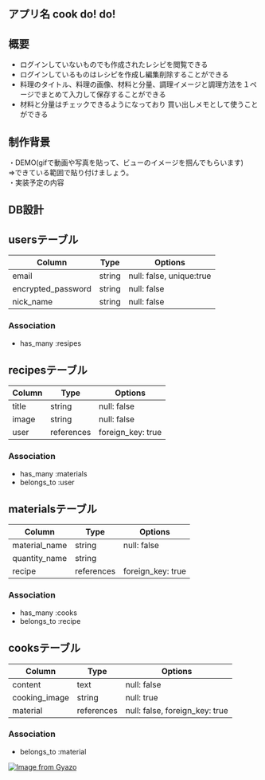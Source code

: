 ## アプリ名 cook do! do!

## 概要

- ログインしていないものでも作成されたレシピを閲覧できる
- ログインしているものはレシピを作成し編集削除することができる
- 料理のタイトル、料理の画像、材料と分量、調理イメージと調理方法を１ページでまとめて入力して保存することができる
- 材料と分量はチェックできるようになっており
 買い出しメモとして使うことができる

## 制作背景						
 						
・DEMO(gifで動画や写真を貼って、ビューのイメージを掴んでもらいます)						
⇒できている範囲で貼り付けましょう。						
・実装予定の内容						
					



## DB設計	
## usersテーブル

| Column             | Type       | Options                  |
| ------------------ | ---------- | ------------------------ |
| email              | string     | null: false, unique:true |
| encrypted_password | string     | null: false              |
| nick_name          | string     | null: false              |

### Association

- has_many  :resipes

## recipesテーブル

| Column             | Type       | Options           |
| -------------------| ---------- | ------------------|
| title              | string     | null: false       |
| image              | string     | null: false       |
| user               | references | foreign_key: true |

### Association

- has_many  :materials
- belongs_to :user

## materialsテーブル

| Column             | Type       | Options           |
| -------------------| ---------- | ------------------|
| material_name      | string     | null: false       |
| quantity_name      | string     |                   |
| recipe             | references | foreign_key: true |

### Association

- has_many :cooks
- belongs_to :recipe

## cooksテーブル

| Column              | Type       | Options                        |
| --------------------|------------|--------------------------------|
| content             | text       | null: false                    |
| cooking_image       | string     | null: true                     |
| material            | references | null: false, foreign_key: true |

### Association

- belongs_to :material


[![Image from Gyazo](https://i.gyazo.com/29e04d83b11d8011468d53a219153332.gif)](https://gyazo.com/29e04d83b11d8011468d53a219153332)